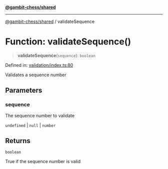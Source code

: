 [**@gambit-chess/shared**](../README.md)

***

[@gambit-chess/shared](../globals.md) / validateSequence

# Function: validateSequence()

> **validateSequence**(`sequence`): `boolean`

Defined in: [validation/index.ts:80](https://github.com/cango91/gambit-chess/blob/b8ea13e4976c99c29d095eae7bc504b86f9add51/shared/src/validation/index.ts#L80)

Validates a sequence number

## Parameters

### sequence

The sequence number to validate

`undefined` | `null` | `number`

## Returns

`boolean`

True if the sequence number is valid
